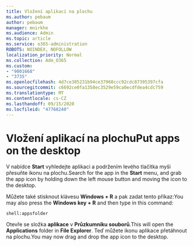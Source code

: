 ```yaml
---
title: Vložení aplikací na plochu
ms.author: pebaum
author: pebaum
manager: mnirkhe
ms.audience: Admin
ms.topic: article
ms.service: o365-administration
ROBOTS: NOINDEX, NOFOLLOW
localization_priority: Normal
ms.collection: Adm_O365
ms.custom:
- "9001668"
- "3735"
ms.openlocfilehash: 4d7ce305231b94ce37960ccc92cdc87395397cfa
ms.sourcegitcommit: c6692ce0fa1358ec3529e59ca0ecdfdea4cdc759
ms.translationtype: MT
ms.contentlocale: cs-CZ
ms.lasthandoff: 09/15/2020
ms.locfileid: "47768240"
---
```

# <a name="put-apps-on-the-desktop"></a><span data-ttu-id="24538-102">Vložení aplikací na plochu</span><span class="sxs-lookup"><span data-stu-id="24538-102">Put apps on the desktop</span></span>

<span data-ttu-id="24538-103">V nabídce **Start** vyhledejte aplikaci a podržením levého tlačítka myši přesuňte ikonu na plochu.</span><span class="sxs-lookup"><span data-stu-id="24538-103">Search for the app in the **Start** menu, and grab the app icon by holding down the left mouse button and moving the icon to the desktop.</span></span>

<span data-ttu-id="24538-104">Můžete také stisknout klávesu **Windows + R** a pak zadat tento příkaz:</span><span class="sxs-lookup"><span data-stu-id="24538-104">You may also press the **Windows key + R** and then type in this command:</span></span>

`shell:appsfolder`

<span data-ttu-id="24538-105">Otevře se složka **aplikace** v **Průzkumníku souborů**.</span><span class="sxs-lookup"><span data-stu-id="24538-105">This will open the **Applications** folder in **File Explorer**.</span></span> <span data-ttu-id="24538-106">Teď můžete ikonu aplikace přetáhnout na plochu.</span><span class="sxs-lookup"><span data-stu-id="24538-106">You may now drag and drop the app icon to the desktop.</span></span>
